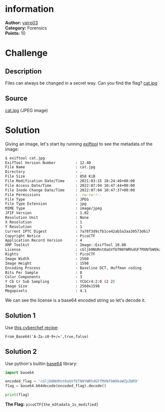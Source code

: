 # information
**Author:** [yairp03](https://github.com/yairp03)  
**Category:** Forensics  
**Points:**  10

# Challenge
## Description
Files can always be changed in a secret way. Can you find the flag? [cat.jpg](./cat.jpg)
## Source
[cat.jpg](./cat.jpg) (JPEG image)

# Solution
Giving an image, let's start by running [exiftool](https://linux.die.net/man/1/exiftool) to see the metadata of the image:
```sh
$ exiftool cat.jpg
ExifTool Version Number         : 12.40
File Name                       : cat.jpg
Directory                       : .
File Size                       : 858 KiB
File Modification Date/Time     : 2021:03:15 18:24:46+00:00
File Access Date/Time           : 2022:07:04 10:47:44+00:00
File Inode Change Date/Time     : 2022:07:04 10:47:37+00:00
File Permissions                : -rw-rw-r--
File Type                       : JPEG
File Type Extension             : jpg
MIME Type                       : image/jpeg
JFIF Version                    : 1.02
Resolution Unit                 : None
X Resolution                    : 1
Y Resolution                    : 1
Current IPTC Digest             : 7a78f3d9cfb1ce42ab5a3aa30573d617
Copyright Notice                : PicoCTF
Application Record Version      : 4
XMP Toolkit                     : Image::ExifTool 10.80
License                         : cGljb0NURnt0aGVfbTN0YWRhdGFfMXNfbW9kaWZpZWR9
Rights                          : PicoCTF
Image Width                     : 2560
Image Height                    : 1598
Encoding Process                : Baseline DCT, Huffman coding
Bits Per Sample                 : 8
Color Components                : 3
Y Cb Cr Sub Sampling            : YCbCr4:2:0 (2 2)
Image Size                      : 2560x1598
Megapixels                      : 4.1
```  
We can see the license is a base64 encoded string so let's decode it.
## Solution 1
Use [this cyberchef recipe](https://gchq.github.io/CyberChef/#recipe=From_Base64('A-Za-z0-9%2B/%3D',true,false)):
```
From_Base64('A-Za-z0-9+/=',true,false)
```
## Solution 2
Use python's builtin [base64](https://docs.python.org/3/library/base64.html) library:
```py
import base64

encoded_flag = 'cGljb0NURnt0aGVfbTN0YWRhdGFfMXNfbW9kaWZpZWR9'
flag = base64.b64decode(encoded_flag).decode()

print(flag)
```

**The Flag:** `picoCTF{the_m3tadata_1s_modified}`
